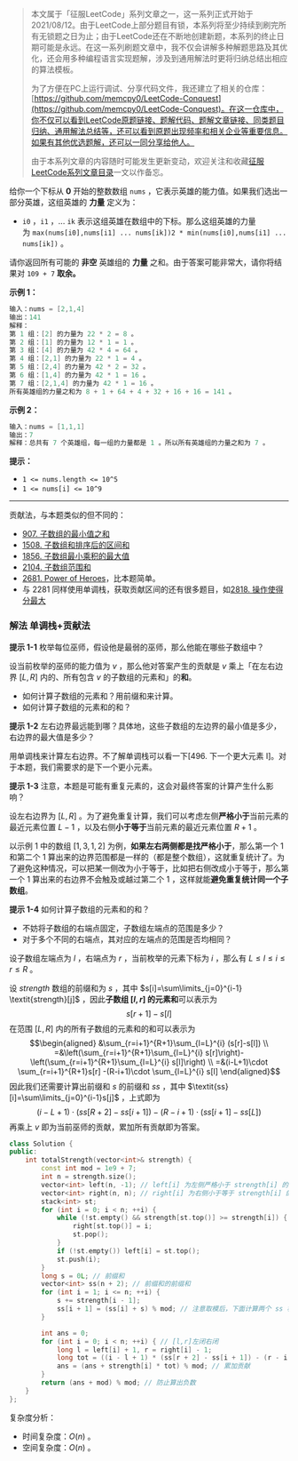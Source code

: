 > 本文属于「征服LeetCode」系列文章之一，这一系列正式开始于2021/08/12。由于LeetCode上部分题目有锁，本系列将至少持续到刷完所有无锁题之日为止；由于LeetCode还在不断地创建新题，本系列的终止日期可能是永远。在这一系列刷题文章中，我不仅会讲解多种解题思路及其优化，还会用多种编程语言实现题解，涉及到通用解法时更将归纳总结出相应的算法模板。
> <b></b>
> 
> 为了方便在PC上运行调试、分享代码文件，我还建立了相关的仓库：[https://github.com/memcpy0/LeetCode-Conquest](https://github.com/memcpy0/LeetCode-Conquest)。在这一仓库中，你不仅可以看到LeetCode原题链接、题解代码、题解文章链接、同类题目归纳、通用解法总结等，还可以看到原题出现频率和相关企业等重要信息。如果有其他优选题解，还可以一同分享给他人。
> <b></b>
> 
> 由于本系列文章的内容随时可能发生更新变动，欢迎关注和收藏[征服LeetCode系列文章目录](https://memcpy0.blog.csdn.net/article/details/119656559)一文以作备忘。

给你一个下标从 **0** 开始的整数数组 `nums` ，它表示英雄的能力值。如果我们选出一部分英雄，这组英雄的 **力量** 定义为：
- `i0` ，`i1` ，... `ik` 表示这组英雄在数组中的下标。那么这组英雄的力量为 `max(nums[i0],nums[i1] ... nums[ik])2 * min(nums[i0],nums[i1] ... nums[ik])` 。

请你返回所有可能的 **非空** 英雄组的 **力量** 之和。由于答案可能非常大，请你将结果对 `109 + 7` **取余。**

**示例 1：**
```java
输入：nums = [2,1,4]
输出：141
解释：
第 1 组：[2] 的力量为 22 * 2 = 8 。
第 2 组：[1] 的力量为 12 * 1 = 1 。
第 3 组：[4] 的力量为 42 * 4 = 64 。
第 4 组：[2,1] 的力量为 22 * 1 = 4 。
第 5 组：[2,4] 的力量为 42 * 2 = 32 。
第 6 组：[1,4] 的力量为 42 * 1 = 16 。
第​ ​​​​​​7 组：[2,1,4] 的力量为 42​​​​​​​ * 1 = 16 。
所有英雄组的力量之和为 8 + 1 + 64 + 4 + 32 + 16 + 16 = 141 。
```
**示例 2：**
```java
输入：nums = [1,1,1]
输出：7
解释：总共有 7 个英雄组，每一组的力量都是 1 。所以所有英雄组的力量之和为 7 。
```
**提示：**
- `1 <= nums.length <= 10^5`
- `1 <= nums[i] <= 10^9`

---
贡献法，与本题类似的但不同的：
- [907. 子数组的最小值之和](https://leetcode.cn/problems/sum-of-subarray-minimums/)
- [1508. 子数组和排序后的区间和](https://leetcode.cn/problems/range-sum-of-sorted-subarray-sums/)
- [1856. 子数组最小乘积的最大值](https://leetcode.cn/problems/maximum-subarray-min-product/)
- [2104. 子数组范围和](https://leetcode.cn/problems/sum-of-subarray-ranges/)
- [2681. Power of Heroes](https://leetcode.cn/problems/power-of-heroes/description/)，比本题简单。
- 与 2281 同样使用单调栈，获取贡献区间的还有很多题目，如[2818. 操作使得分最大](https://leetcode.cn/problems/apply-operations-to-maximize-score/)
### 解法 单调栈+贡献法
**提示 1-1** 枚举每位巫师，假设他是最弱的巫师，那么他能在哪些子数组中？

设当前枚举的巫师的能力值为 $v$ ，那么他对答案产生的贡献是 $v$ 乘上「在左右边界 $[L,R]$ 内的、所有包含 $v$ 的子数组的元素和」的**和**。
- 如何计算子数组的元素和？用前缀和来计算。
- 如何计算子数组的元素和的和？

**提示 1-2** 左右边界最远能到哪？具体地，这些子数组的左边界的最小值是多少，右边界的最大值是多少？

用单调栈来计算左右边界。不了解单调栈可以看一下[496. 下一个更大元素 I]。对于本题，我们需要求的是下一个更小元素。

**提示 1-3** 注意，本题是可能有重复元素的，这会对最终答案的计算产生什么影响？

设左右边界为 $[L,R]$ 。为了避免重复计算，我们可以考虑左侧**严格小于**当前元素的最近元素位置 $L-1$ ，以及右侧**小于等于**当前元素的最近元素位置 $R+1$ 。

以示例 1 中的数组 $[1,3,1,2]$ 为例，**如果左右两侧都是找严格小于**，那么第一个 $1$ 和第二个 $1$ 算出来的边界范围都是一样的（都是整个数组），这就重复统计了。为了避免这种情况，可以把某一侧改为小于等于，比如把右侧改成小于等于，那么第一个 $1$ 算出来的右边界不会触及或越过第二个 $1$ ，这样就能**避免重复统计同一个子数组**。

**提示 1-4** 如何计算子数组的元素和的和？
- 不妨将子数组的右端点固定，子数组左端点的范围是多少？
- 对于多个不同的右端点，其对应的左端点的范围是否均相同？

设子数组左端点为 $l$ ，右端点为 $r$ ，当前枚举的元素下标为 $i$ ，那么有 $L\le l\le i \le r\le R$ 。

设 $\textit{strength}$ 数组的前缀和为 $s$ ，其中 $s[i]=\sum\limits_{j=0}^{i-1} \textit{strength}[j]$ ，因此**子数组 $[l,r]$ 的元素和**可以表示为
$$s[r+1]−s[l]$$
在范围 $[L,R]$ 内的所有子数组的元素和的和可以表示为
$$\begin{aligned} &\sum_{r=i+1}^{R+1}\sum_{l=L}^{i} (s[r]-s[l]) \\ =&\left(\sum_{r=i+1}^{R+1}\sum_{l=L}^{i} s[r]\right)-\left(\sum_{r=i+1}^{R+1}\sum_{l=L}^{i} s[l]\right) \\ =&(i-L+1)\cdot \sum_{r=i+1}^{R+1}s[r] -(R-i+1)\cdot \sum_{l=L}^{i} s[l] \end{aligned}$$
因此我们还需要计算出前缀和 $s$ 的前缀和 $ss$ ，其中 $\textit{ss}[i]=\sum\limits_{j=0}^{i-1}s[j]$ ，上式即为
$$(i-L+1)\cdot (\textit{ss}[R+2]-\textit{ss}[i+1]) - (R-i+1)\cdot (\textit{ss}[i+1]-\textit{ss}[L])$$ 
再乘上 $v$ 即为当前巫师的贡献，累加所有贡献即为答案。
```cpp
class Solution {
public:
    int totalStrength(vector<int>& strength) {
        const int mod = 1e9 + 7;
        int n = strength.size();
        vector<int> left(n, -1); // left[i] 为左侧严格小于 strength[i] 的最近元素位置（不存在时为 -1）
        vector<int> right(n, n); // right[i] 为右侧小于等于 strength[i] 的最近元素位置（不存在时为 n）
        stack<int> st;
        for (int i = 0; i < n; ++i) {
            while (!st.empty() && strength[st.top()] >= strength[i]) {
                right[st.top()] = i;
                st.pop();
            }
            if (!st.empty()) left[i] = st.top();
            st.push(i);
        }
        long s = 0L; // 前缀和
        vector<int> ss(n + 2); // 前缀和的前缀和
        for (int i = 1; i <= n; ++i) {
            s += strength[i - 1];
            ss[i + 1] = (ss[i] + s) % mod; // 注意取模后，下面计算两个 ss 相减，结果可能为负
        }

        int ans = 0;
        for (int i = 0; i < n; ++i) { // [l,r]左闭右闭
            long l = left[i] + 1, r = right[i] - 1;
            long tot = ((i - l + 1) * (ss[r + 2] - ss[i + 1]) - (r - i + 1) * (ss[i + 1] - ss[l])) % mod;
            ans = (ans + strength[i] * tot) % mod; // 累加贡献
        }
        return (ans + mod) % mod; // 防止算出负数
    }
};
```
复杂度分析：
- 时间复杂度：$O(n)$ 。
- 空间复杂度：$O(n)$ 。
 